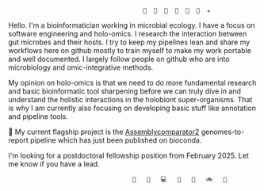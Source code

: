 ```
                                      🦠  🧫  🔬  👾  🧪  💉  ☣ 
```
Hello. I'm a bioinformatician working in microbial ecology. I have a focus on software engineering and holo-omics. I research the interaction between gut microbes and their hosts. I try to keep my pipelines lean and share my workflows here on github mostly to train myself to make my work portable and well documented. I largely follow people on github who are into microbiology and omic-integrative methods.

My opinion on holo-omics is that we need to do more fundamental research and basic bioinformatic tool sharpening before we can truly dive in and understand the holistic interactions in the holobiont super-organisms. That is why I am currently also focusing on developing basic stuff like annotation and pipeline tools.

🚀 My current flagship project is the [Assemblycomparator2](https://github.com/cmkobel/assemblycomparator2) genomes-to-report pipeline which has just been published on bioconda.

I'm looking for a postdoctoral fellowship position from February 2025. Let me know if you have a lead.

```
                                   🦾   🔬   💻   🔣   💾   🚲   🧬
```
